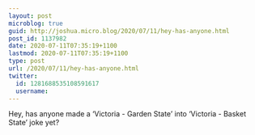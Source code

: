 ```yaml
---
layout: post
microblog: true
guid: http://joshua.micro.blog/2020/07/11/hey-has-anyone.html
post_id: 1137982
date: 2020-07-11T07:35:19+1100
lastmod: 2020-07-11T07:35:19+1100
type: post
url: /2020/07/11/hey-has-anyone.html
twitter:
  id: 1281688535108591617
  username: 
---
```

Hey, has anyone made a ‘Victoria - Garden State’ into ‘Victoria - Basket State’ joke yet?
